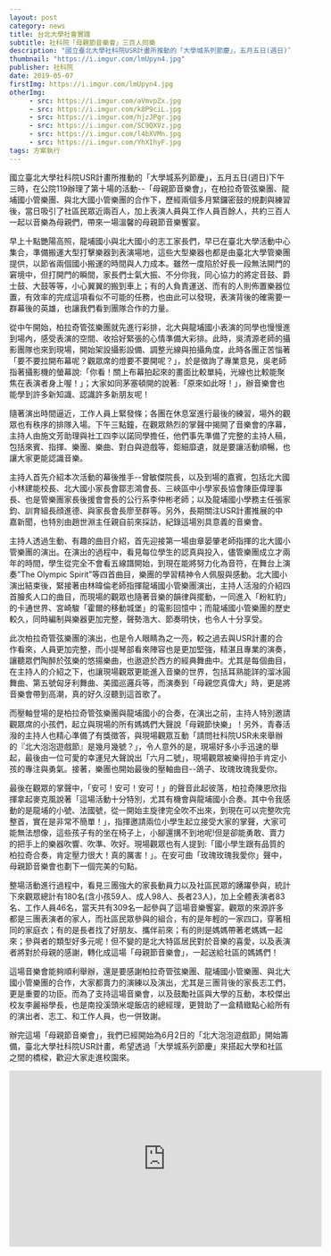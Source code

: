 ```yaml
---
layout: post
category: news
title: 台北大學社會實踐
subtitle: 社科院「母親節音樂會」三百人同樂
description: "國立臺北大學社科院USR計畫所推動的「大學城系列節慶」，五月五日(週日)下午三時，在公院119辦理了第十場的活動--「母親節音樂會」，在柏拉奇管弦樂團、龍埔國小管樂團、與北大國小管樂團的合作下，歷經兩個多月緊鑼密鼓的規劃與練習後，當日吸引了社區民眾近兩百人，加上表演人員與工作人員百餘人，共約三百人一起以音樂為母親們，帶來一場溫馨的母親節音樂饗宴。..."
thumbnail: "https://i.imgur.com/lmUpyn4.jpg"
publisher: 社科院
date: 2019-05-07
firstImg: https://i.imgur.com/lmUpyn4.jpg
otherImg:
     - src: https://i.imgur.com/aVmvpZx.jpg
     - src: https://i.imgur.com/k8P9ciL.jpg
     - src: https://i.imgur.com/hjzJPgr.jpg
     - src: https://i.imgur.com/SC9QXVz.jpg
     - src: https://i.imgur.com/l4bXVMn.jpg
     - src: https://i.imgur.com/YhXIhyF.jpg
tags: 方案執行
---
```


國立臺北大學社科院USR計畫所推動的「大學城系列節慶」，五月五日(週日)下午三時，在公院119辦理了第十場的活動--「母親節音樂會」，在柏拉奇管弦樂團、龍埔國小管樂團、與北大國小管樂團的合作下，歷經兩個多月緊鑼密鼓的規劃與練習後，當日吸引了社區民眾近兩百人，加上表演人員與工作人員百餘人，共約三百人一起以音樂為母親們，帶來一場溫馨的母親節音樂饗宴。

早上十點艷陽高照，龍埔國小與北大國小的志工家長們，早已在臺北大學活動中心集合，準備搬運大型打擊樂器到表演場地，這些大型樂器也都是由臺北大學管樂團提供，以節省兩個國小搬運的時間與人力成本。雖然一度陷於好長一段無法開門的窘境中，但打開門的瞬間，家長們士氣大振、不分你我，同心協力的將定音鼓、爵士鼓、大鼓等等，小心翼翼的搬到車上；有的人負責運送、而有的人則佈置樂器位置，有效率的完成這項看似不可能的任務，也由此可以發現，表演背後的確需要一群幕後的英雄，也讓我們看到團隊合作的力量。

從中午開始，柏拉奇管弦樂團就先進行彩排，北大與龍埔國小表演的同學也慢慢進到場內，感受表演的空間、收拾好緊張的心情準備大彩排。此時，吳清源老師的攝影團隊也來到現場，開始架設攝影設備、調整光線與拍攝角度，此時各團正苦惱著「要不要拉開布幕呢？觀眾席的燈要不要開呢？」，於是徵詢了專業意見，吳老師指著攝影機的螢幕說:「你看！關上布幕拍起來的畫面比較單純，光線也比較能聚焦在表演者身上喔！」；大家如同茅塞頓開的說著:「原來如此呀！」，辦音樂會也能學到許多新知識、認識許多新朋友呢！

隨著演出時間逼近，工作人員上緊發條；各團在休息室進行最後的練習，場外的觀眾也有秩序的排隊入場。下午三點鐘，在觀眾熱烈的掌聲中揭開了音樂會的序幕，主持人由施文芳助理與社工四李以諾同學擔任，他們事先準備了完整的主持人稿，包括來賓、指揮、樂團、樂曲、對白與遊戲等，鉅細靡遺，就是要讓活動順暢，也讓大家更能認識音樂。

主持人首先介紹本次活動的幕後推手--曾敏傑院長，以及到場的嘉賓，包括北大國小林建能校長、北大國小家長會鄒志鴻會長、三峽區中小學家長協會陳臣偉理事長、也是管樂團家長後援會會長的公行系李仲彬老師；以及龍埔國小學務主任張家鈞、訓育組長顔進德、與家長會長廖至群等。另外，長期關注USR計畫推展的中嘉新聞，也特別由趙世淵主任親自前來採訪，紀錄這場別具意義的音樂會。

主持人透過生動、有趣的曲目介紹，首先迎接第一場由章晏肇老師指揮的北大國小管樂團的演出。在演出的過程中，看見每位學生的認真與投入，儘管樂團成立才兩年的時間，學生從完全不會看五線譜開始，到現在能將努力化為音符，在舞台上演奏”The Olympic Spirit”等四首曲目，樂團的學習精神令人佩服與感動。北大國小演出結束後，緊接著由林暐倫老師指揮龍埔國小管樂團演出，主持人活潑的介紹四首膾炙人口的曲目，而現場的觀眾也隨著音樂的韻律與擺動，一同進入「粉紅豹」的卡通世界、宮崎駿「霍爾的移動城堡」的電影回憶中；而龍埔國小管樂團的歷史較久，同時編制與樂器更加完整，聲勢浩大、節奏明快，也令人十分享受。

此次柏拉奇管弦樂團的演出，也是令人眼睛為之一亮，較之過去與USR計畫的合作看來，人員更加完整，而小提琴部看來陣容也是更加堅強，精湛且專業的演奏，讓聽眾們陶醉於弦樂的悠揚樂曲，也遨遊於西方的經典舞曲中。尤其是每個曲目，在主持人的介紹之下，也讓現場觀眾更能進入音樂的世界，包括耳熟能詳的溜冰圓舞曲、第五號匈牙利舞曲、美國巡邏兵等，而演奏到「母親您真偉大」時，更是將音樂會帶到高潮，真的好久沒聽到這首歌了。

而壓軸登場的是柏拉奇管弦樂團與龍埔國小的合奏，在演出之前，主持人特別邀請觀眾席的小孩們，起立與現場的所有媽媽們大聲說「母親節快樂」！另外，青春活潑的主持人也精心準備了有獎徵答，與現場觀眾互動「請問社科院USR未來舉辦的『北大泡泡遊戲節』是幾月幾號？」，令人意外的是，現場好多小手迅速的舉起，最後由一位可愛的幸運兒大聲說出「六月二號」，現場觀眾被樂得拍手肯定小孩的專注與勇氣。接著，樂團也開始最後的壓軸曲目--鴿子、玫瑰玫瑰我愛你。

最後在觀眾的掌聲中，「安可！安可！安可！」的聲音此起彼落，柏拉奇陳恩欣指揮拿起麥克風說著「這場活動十分特別，尤其有機會與龍埔國小合奏。其中令我感動的是龍埔的小號、法國號，從一開始主旋律完全吹不出來，到現在可以完整吹完整首，實在是非常不簡單！」，指揮邀請兩位小學生起立接受大家的掌聲，大家可能無法想像，這些孩子有的坐在椅子上，小腳還搆不到地呢!但是卻能勇敢、賣力的把手上的樂器吹響、吹準、吹好。現場觀眾也有人提到:「國小學生跟有品質的柏拉奇合奏，肯定壓力很大！真的厲害！」。在安可曲「玫瑰玫瑰我愛你」聲中，母親節音樂會也劃下一個完美的句點。

整場活動進行過程中，看見三團強大的家長動員力以及社區民眾的踴躍參與，統計下來觀眾總計有180名(含小孩59人、成人98人、長者23人)，加上全體表演者83名、工作人員46名，當天共有309名一起參與了這場音樂饗宴。觀眾的來源許多都是三團表演者的家人，而社區民眾參與的組合，有的是年輕的一家四口，穿著相同的家庭衣；有的是長者找了好朋友、攜伴前來；有的則是媽媽帶著老媽媽一起來；參與者的類型好多元呢！但不變的是北大特區居民對於音樂的喜愛，以及表演者將對於母親的感謝，轉化成這場「母親節音樂會」，一起送給社區的媽媽們！

這場音樂會能夠順利舉辦，還是要感謝柏拉奇管弦樂團、龍埔國小管樂團、與北大國小管樂團的合作，大家都賣力的演練以及演出，尤其是三團背後的家長志工們，更是重要的功臣。而為了支持這場音樂會，以及鼓勵社區與大學的互動，本校傑出校友李麗裕學長，也是南投溪頭米堤飯店的總經理，更贊助了一盒精緻點心給所有的演出者、志工、和工作人員，也一併致謝。

辦完這場「母親節音樂會」，我們已經開始為6月2日的「北大泡泡遊戲節」開始籌備，臺北大學社科院USR計畫，希望透過「大學城系列節慶」來搭起大學和社區之間的橋樑，歡迎大家走進校園來。

<iframe width="560" height="315" src="https://www.youtube.com/embed/zIiVeOhl0do" frameborder="0" allow="accelerometer; autoplay; encrypted-media; gyroscope; picture-in-picture" allowfullscreen></iframe>
